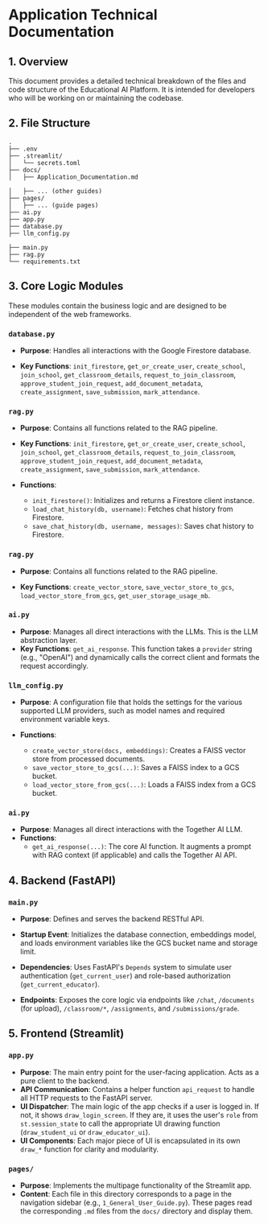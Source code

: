# Application Technical Documentation

## 1. Overview

This document provides a detailed technical breakdown of the files and code structure of the Educational AI Platform. It is intended for developers who will be working on or maintaining the codebase.

## 2. File Structure

```
.
├── .env
├── .streamlit/
│   └── secrets.toml
├── docs/
│   ├── Application_Documentation.md

│   ├── ... (other guides)
├── pages/
│   ├── ... (guide pages)
├── ai.py
├── app.py
├── database.py
├── llm_config.py

├── main.py
├── rag.py
└── requirements.txt
```

## 3. Core Logic Modules

These modules contain the business logic and are designed to be independent of the web frameworks.

### `database.py`

-   **Purpose**: Handles all interactions with the Google Firestore database.

-   **Key Functions**: `init_firestore`, `get_or_create_user`, `create_school`, `join_school`, `get_classroom_details`, `request_to_join_classroom`, `approve_student_join_request`, `add_document_metadata`, `create_assignment`, `save_submission`, `mark_attendance`.

### `rag.py`

-   **Purpose**: Contains all functions related to the RAG pipeline.


-   **Key Functions**: `init_firestore`, `get_or_create_user`, `create_school`, `join_school`, `get_classroom_details`, `request_to_join_classroom`, `approve_student_join_request`, `add_document_metadata`, `create_assignment`, `save_submission`, `mark_attendance`.

-   **Functions**:
    -   `init_firestore()`: Initializes and returns a Firestore client instance.
    -   `load_chat_history(db, username)`: Fetches chat history from Firestore.
    -   `save_chat_history(db, username, messages)`: Saves chat history to Firestore.


### `rag.py`

-   **Purpose**: Contains all functions related to the RAG pipeline.

-   **Key Functions**: `create_vector_store`, `save_vector_store_to_gcs`, `load_vector_store_from_gcs`, `get_user_storage_usage_mb`.

### `ai.py`

-   **Purpose**: Manages all direct interactions with the LLMs. This is the LLM abstraction layer.
-   **Key Functions**: `get_ai_response`. This function takes a `provider` string (e.g., "OpenAI") and dynamically calls the correct client and formats the request accordingly.

### `llm_config.py`

-   **Purpose**: A configuration file that holds the settings for the various supported LLM providers, such as model names and required environment variable keys.


-   **Functions**:
    -   `create_vector_store(docs, embeddings)`: Creates a FAISS vector store from processed documents.
    -   `save_vector_store_to_gcs(...)`: Saves a FAISS index to a GCS bucket.
    -   `load_vector_store_from_gcs(...)`: Loads a FAISS index from a GCS bucket.

### `ai.py`

-   **Purpose**: Manages all direct interactions with the Together AI LLM.
-   **Functions**:
    -   `get_ai_response(...)`: The core AI function. It augments a prompt with RAG context (if applicable) and calls the Together AI API.



## 4. Backend (FastAPI)

### `main.py`

-   **Purpose**: Defines and serves the backend RESTful API.

-   **Startup Event**: Initializes the database connection, embeddings model, and loads environment variables like the GCS bucket name and storage limit.
-   **Dependencies**: Uses FastAPI's `Depends` system to simulate user authentication (`get_current_user`) and role-based authorization (`get_current_educator`).
-   **Endpoints**: Exposes the core logic via endpoints like `/chat`, `/documents` (for upload), `/classroom/*`, `/assignments`, and `/submissions/grade`.


## 5. Frontend (Streamlit)

### `app.py`


-   **Purpose**: The main entry point for the user-facing application. Acts as a pure client to the backend.
-   **API Communication**: Contains a helper function `api_request` to handle all HTTP requests to the FastAPI server.
-   **UI Dispatcher**: The main logic of the app checks if a user is logged in. If not, it shows `draw_login_screen`. If they are, it uses the user's `role` from `st.session_state` to call the appropriate UI drawing function (`draw_student_ui` or `draw_educator_ui`).
-   **UI Components**: Each major piece of UI is encapsulated in its own `draw_*` function for clarity and modularity.

### `pages/`

-   **Purpose**: Implements the multipage functionality of the Streamlit app.
-   **Content**: Each file in this directory corresponds to a page in the navigation sidebar (e.g., `1_General_User_Guide.py`). These pages read the corresponding `.md` files from the `docs/` directory and display them.
